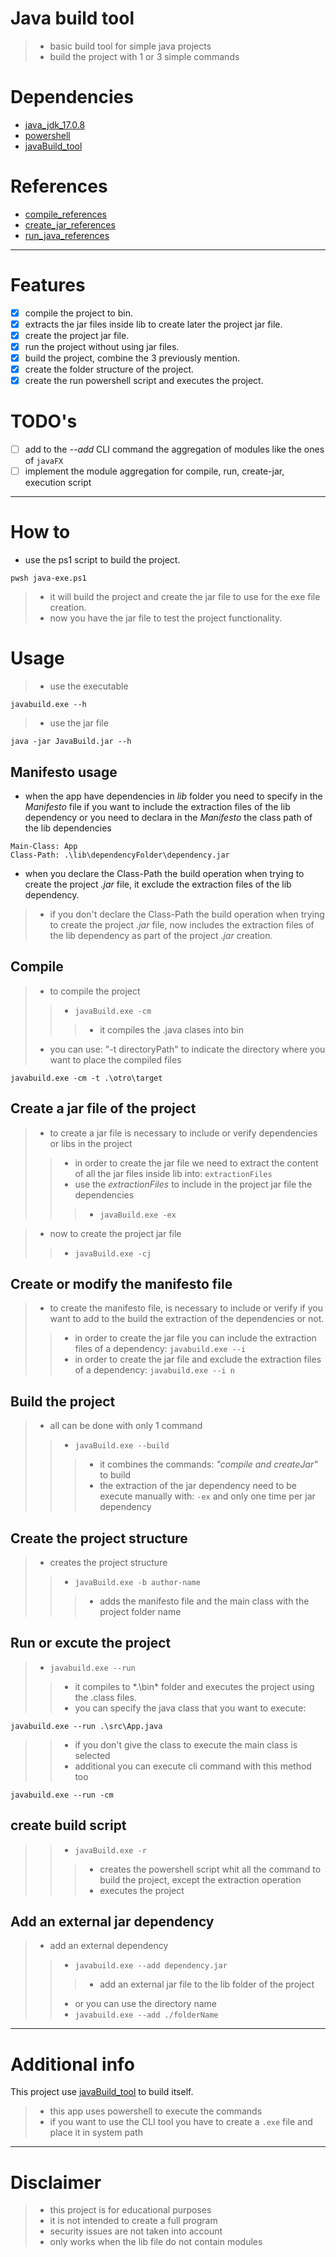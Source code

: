 # Java build tool
>- basic build tool for simple java projects
>- build the project with 1 or 3 simple commands

# Dependencies
- [java_jdk_17.0.8](https://www.oracle.com/java/technologies/javase/jdk17-archive-downloads.html)
- [powershell](https://www.microsoft.com/store/productId/9MZ1SNWT0N5D?ocid=pdpshare)
- [javaBuild_tool](https://github.com/AlfonsoG-dev/javaBuild)

# References
- [compile_references](https://docs.oracle.com/en/java/javase/17/docs/specs/man/javac.html)
- [create_jar_references](https://docs.oracle.com/javase/tutorial/deployment/jar/index.html)
- [run_java_references](https://docs.oracle.com/en/java/javase/21/docs/specs/man/java.html)

------

# Features 
- [x] compile the project to bin.
- [x] extracts the jar files inside lib to create later the project jar file.
- [x] create the project jar file.
- [x] run the project without using jar files.
- [x] build the project, combine the 3 previously mention.
- [x] create the folder structure of the project.
- [x] create the run powershell script and executes the project.

# TODO's 
- [ ] add to the *--add* CLI command the aggregation of modules like the ones of `javaFX`
- [ ] implement the module aggregation for compile, run, create-jar, execution script
 
------

# How to

- use the ps1 script to build the project.
```shell
pwsh java-exe.ps1
```
>- it will build the project and create the jar file to use for the exe file creation.
>- now you have the jar file to test the project functionality.

# Usage

>- use the executable
```console
javabuild.exe --h
```
>- use the jar file
```console
java -jar JavaBuild.jar --h
```

## Manifesto usage

- when the app have dependencies in *lib* folder you need to specify in the *Manifesto* file if you want to 
include the extraction files of the lib dependency or you need to declara in the *Manifesto* the class path 
of the lib dependencies

```text
Main-Class: App
Class-Path: .\lib\dependencyFolder\dependency.jar
```
- when you declare the Class-Path the build operation when trying to create the project *.jar* file, it exclude
the extraction files of the lib dependency.

>- if you don't declare the Class-Path the build operation when trying to create the project *.jar* file, now 
includes the extraction files of the lib dependency as part of the project *.jar* creation.

## Compile

>- to compile the project
>>- `javaBuild.exe -cm`
>>>- it compiles the .java clases into bin
>- you can use: "-t directoryPath" to indicate the directory where you want to place the compiled files
```pwsh
javabuild.exe -cm -t .\otro\target
```

## Create a jar file of the project

>- to create a jar file is necessary to include or verify dependencies or libs in the project
>>- in order to create the jar file we need to extract the content of all the jar files inside lib into: `extractionFiles`
>>- use the *extractionFiles* to include in the project jar file the dependencies
>>>- `javaBuild.exe -ex`

>- now to create the project jar file
>>- `javaBuild.exe -cj`

## Create or modify the manifesto file
>- to create the manifesto file, is necessary to include or verify if you want to add to the build the extraction of the dependencies or not.
>>- in order to create the jar file you can include the extraction files of a dependency: `javabuild.exe --i`
>>- in order to create the jar file and exclude the extraction files of a dependency: `javabuild.exe --i n` 

## Build the project

>- all can be done with only 1 command
>>- `javaBuild.exe --build`
>>>- it combines the commands: *"compile and createJar"* to build
>>>- the extraction of the jar dependency need to be execute manually with: `-ex` and only one time per jar dependency

## Create the project structure

>- creates the project structure
>>- `javaBuild.exe -b author-name`
>>>- adds the manifesto file and the main class with the project folder name

## Run or excute the project
>- `javabuild.exe --run`
>>- it compiles to *.\bin\* folder and executes the project using the .class files.
>>- you can specify the java class that you want to execute: 
```pwsh
javabuild.exe --run .\src\App.java
```
>>- if you don't give the class to execute the main class is selected
>>- additional you can execute cli command with this method too
```pwsh
javabuild.exe --run -cm
```

## create build script

>>- `javaBuild.exe -r`
>>>- creates the powershell script whit all the command to build the project, except the extraction operation
>>>- executes the project

## Add an external jar dependency

>- add an external dependency 
>>- `javabuild.exe --add dependency.jar`
>>>- add an external jar file to the lib folder of the project
>>- or you can use the directory name
>>- `javabuild.exe --add ./folderName`

------

# Additional info

This project use [javaBuild_tool](https://github.com/AlfonsoG-dev/javaBuild) to build itself.
>- this app uses powershell to execute the commands
>- if you want to use the CLI tool you have to create a `.exe` file and place it in system path

------

# Disclaimer
>- this project is for educational purposes
>- it is not intended to create a full program
>- security issues are not taken into account
>- only works when the lib file do not contain modules
